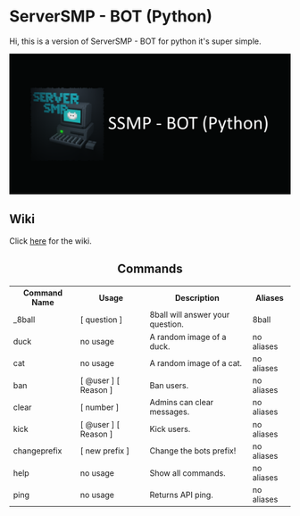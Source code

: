 # ServerSMP - BOT (Python)

Hi, this is a version of ServerSMP - BOT for python it's super simple. 

![banner](https://github.com/Prince527GitHub/ServerSMP/blob/ServerSMP-Web/assets/image/banner/banner-python.png?raw=true)

## Wiki

Click [here](https://github.com/Prince527GitHub/ServerSMP/wiki/ServerSMP-BOT-(Python)) for the wiki.

<section class="main-content">
<table style="width: 100%;">
<h1 style="text-align: center;">
    Commands
</h1>
<tr>
    <th>Command Name</th>
    <th>Usage</th>
    <th>Description</th>
    <th>Aliases</th>
</tr>
<tr>
    <td>_8ball</td>
    <td>[ question ]</td>
    <td>8ball will answer your question.</td>
    <td>8ball</td>
</tr>
<tr>
    <td>duck</td>
    <td>no usage</td>
    <td>A random image of a duck.</td>
    <td>no aliases</td>
</tr>
<tr>
    <td>cat</td>
    <td>no usage</td>
    <td>A random image of a cat.</td>
    <td>no aliases</td>
</tr>
<tr>
    <td>ban</td>
    <td>[ @user ] [ Reason ]</td>
    <td>Ban users.</td>
    <td>no aliases</td>
</tr>
<tr>
    <td>clear</td>
    <td>[ number ]</td>
    <td>Admins can clear messages.</td>
    <td>no aliases</td>
</tr>
<tr>
    <td>kick</td>
    <td>[ @user ] [ Reason ]</td>
    <td>Kick users.</td>
    <td>no aliases</td>
</tr>
<tr>
    <td>changeprefix</td>
    <td>[ new prefix ]</td>
    <td>Change the bots prefix!</td>
    <td>no aliases</td>
</tr>
<tr>
    <td>help</td>
    <td>no usage</td>
    <td>Show all commands.</td>
    <td>no aliases</td>
</tr>
<tr>
    <td>ping</td>
    <td>no usage</td>
    <td>Returns API ping.</td>
    <td>no aliases</td>
</tr>
</table>
</section>
